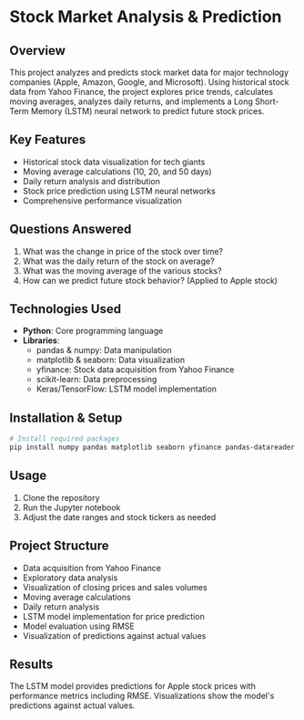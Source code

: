 # Stock Market Analysis & Prediction

## Overview
This project analyzes and predicts stock market data for major technology companies (Apple, Amazon, Google, and Microsoft). Using historical stock data from Yahoo Finance, the project explores price trends, calculates moving averages, analyzes daily returns, and implements a Long Short-Term Memory (LSTM) neural network to predict future stock prices.

## Key Features
- Historical stock data visualization for tech giants
- Moving average calculations (10, 20, and 50 days)
- Daily return analysis and distribution
- Stock price prediction using LSTM neural networks
- Comprehensive performance visualization

## Questions Answered
1. What was the change in price of the stock over time?
2. What was the daily return of the stock on average?
3. What was the moving average of the various stocks?
4. How can we predict future stock behavior? (Applied to Apple stock)

## Technologies Used
- **Python**: Core programming language
- **Libraries**:
  - pandas & numpy: Data manipulation
  - matplotlib & seaborn: Data visualization
  - yfinance: Stock data acquisition from Yahoo Finance
  - scikit-learn: Data preprocessing
  - Keras/TensorFlow: LSTM model implementation

## Installation & Setup
```bash
# Install required packages
pip install numpy pandas matplotlib seaborn yfinance pandas-datareader scikit-learn keras tensorflow
```

## Usage
1. Clone the repository
2. Run the Jupyter notebook
3. Adjust the date ranges and stock tickers as needed

## Project Structure
- Data acquisition from Yahoo Finance
- Exploratory data analysis
- Visualization of closing prices and sales volumes
- Moving average calculations
- Daily return analysis
- LSTM model implementation for price prediction
- Model evaluation using RMSE
- Visualization of predictions against actual values

## Results
The LSTM model provides predictions for Apple stock prices with performance metrics including RMSE. Visualizations show the model's predictions against actual values.
